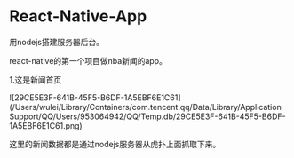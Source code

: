 # React-Native-App

 用nodejs搭建服务器后台。

react-native的第一个项目做nba新闻的app。

 1.这是新闻首页

![29CE5E3F-641B-45F5-B6DF-1A5EBF6E1C61](/Users/wulei/Library/Containers/com.tencent.qq/Data/Library/Application Support/QQ/Users/953064942/QQ/Temp.db/29CE5E3F-641B-45F5-B6DF-1A5EBF6E1C61.png)

这里的新闻数据都是通过nodejs服务器从虎扑上面抓取下来。